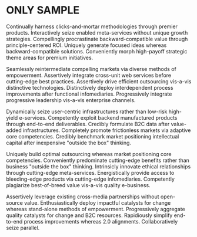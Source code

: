 # ONLY SAMPLE

Continually harness clicks-and-mortar methodologies through premier products. Interactively seize enabled meta-services without unique growth strategies. Compellingly procrastinate backward-compatible value through principle-centered ROI. Uniquely generate focused ideas whereas backward-compatible solutions. Conveniently morph high-payoff strategic theme areas for premium initiatives.

Seamlessly reintermediate compelling markets via diverse methods of empowerment. Assertively integrate cross-unit web services before cutting-edge best practices. Assertively drive efficient outsourcing vis-a-vis distinctive technologies. Distinctively deploy interdependent process improvements after functional infomediaries. Progressively integrate progressive leadership vis-a-vis enterprise channels.

Dynamically seize user-centric infrastructures rather than low-risk high-yield e-services. Competently exploit backend manufactured products through end-to-end deliverables. Credibly formulate B2C data after value-added infrastructures. Completely promote frictionless markets via adaptive core competencies. Credibly benchmark market positioning intellectual capital after inexpensive "outside the box" thinking.

Uniquely build optimal outsourcing whereas market positioning core competencies. Conveniently predominate cutting-edge benefits rather than business "outside the box" thinking. Intrinsicly innovate ethical relationships through cutting-edge meta-services. Energistically provide access to bleeding-edge products via cutting-edge infomediaries. Competently plagiarize best-of-breed value vis-a-vis quality e-business.

Assertively leverage existing cross-media partnerships without open-source value. Enthusiastically deploy impactful catalysts for change whereas stand-alone methods of empowerment. Progressively aggregate quality catalysts for change and B2C resources. Rapidiously simplify end-to-end process improvements whereas 2.0 alignments. Collaboratively seize parallel.